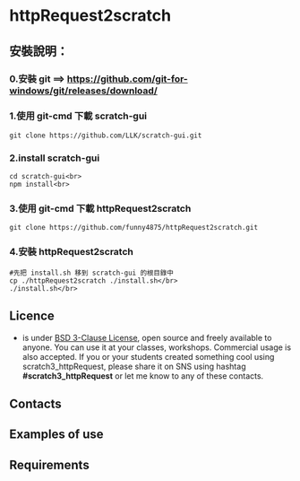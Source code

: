 # httpRequest2scratch
## 安裝說明：

### 0.安裝 git ==> https://github.com/git-for-windows/git/releases/download/

### 1.使用 git-cmd 下載 scratch-gui 
```
git clone https://github.com/LLK/scratch-gui.git
```
### 2.install scratch-gui
```
cd scratch-gui<br>
npm install<br>
```
### 3.使用 git-cmd 下載 httpRequest2scratch
```
git clone https://github.com/funny4875/httpRequest2scratch.git
```
### 4.安裝 httpRequest2scratch
```
#先把 install.sh 移到 scratch-gui 的根目錄中
cp ./httpRequest2scratch ./install.sh</br>
./install.sh</br>
```

## Licence

-  is under [BSD 3-Clause License](./LICENSE.md), open source and freely available to anyone. You can use it at your classes, workshops. Commercial usage is also accepted. If you or your students created something cool using scratch3_httpRequest, please share it on SNS using hashtag **#scratch3_httpRequest** or let me know to any of these contacts.

## Contacts

## Examples of use

## Requirements

